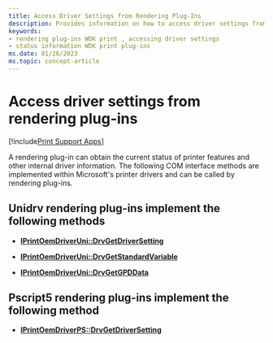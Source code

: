 ```yaml
---
title: Access Driver Settings from Rendering Plug-Ins
description: Provides information on how to access driver settings from rendering plug-ins.
keywords:
- rendering plug-ins WDK print , accessing driver settings
- status information WDK print plug-ins
ms.date: 01/26/2023
ms.topic: concept-article
---
```


# Access driver settings from rendering plug-ins

[!include[Print Support Apps](../includes/print-support-apps.md)]

A rendering plug-in can obtain the current status of printer features and other internal driver information. The following COM interface methods are implemented within Microsoft's printer drivers and can be called by rendering plug-ins.

## Unidrv rendering plug-ins implement the following methods

- [**IPrintOemDriverUni::DrvGetDriverSetting**](/windows-hardware/drivers/ddi/prcomoem/nf-prcomoem-iprintoemdriveruni-drvgetdriversetting)

- [**IPrintOemDriverUni::DrvGetStandardVariable**](/windows-hardware/drivers/ddi/prcomoem/nf-prcomoem-iprintoemdriveruni-drvgetstandardvariable)

- [**IPrintOemDriverUni::DrvGetGPDData**](/windows-hardware/drivers/ddi/prcomoem/nf-prcomoem-iprintoemdriveruni-drvgetgpddata)

## Pscript5 rendering plug-ins implement the following method

- [**IPrintOemDriverPS::DrvGetDriverSetting**](/windows-hardware/drivers/ddi/prcomoem/nf-prcomoem-iprintoemdriverps-drvgetdriversetting)
